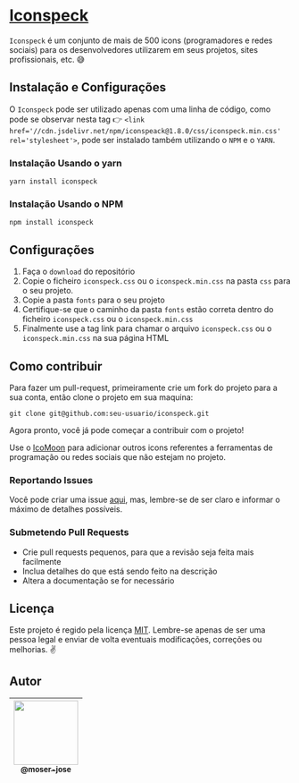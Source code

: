 # [Iconspeck](http://github.io/moser-jose/)

`Iconspeck` é um conjunto de mais de 500 icons (programadores e redes sociais) para os desenvolvedores utilizarem em seus projetos, sites profissionais, etc. 😅 

## Instalação e Configurações

O `Iconspeck` pode ser utilizado apenas com uma linha de código, como pode se observar nesta tag 👉 `<link href='//cdn.jsdelivr.net/npm/iconspeack@1.8.0/css/iconspeck.min.css' rel='stylesheet'>`, pode ser instalado também utilizando o `NPM` e o `YARN`.

### Instalação Usando o yarn

`yarn install iconspeck`

### Instalação Usando o NPM

`npm install iconspeck`

## Configurações

1. Faça o `download` do repositório
2. Copie o ficheiro ``iconspeck.css`` ou o ``iconspeck.min.css`` na pasta ``css`` para o seu projeto.
3. Copie a pasta ``fonts`` para o seu projeto
4. Certifique-se que o caminho da pasta ``fonts`` estão correta dentro do ficheiro ``iconspeck.css`` ou o ``iconspeck.min.css``
5. Finalmente use a tag link para chamar o arquivo  ``iconspeck.css`` ou o ``iconspeck.min.css`` na sua página HTML

## Como contribuir

Para fazer um pull-request, primeiramente crie um fork do projeto para a sua conta, então clone o projeto em sua maquina:

`git clone git@github.com:seu-usuario/iconspeck.git`

Agora pronto, você já pode começar a contribuir com o projeto!

Use o [IcoMoon](https://icomoon.io/app) para adicionar outros icons referentes a ferramentas de programação ou redes sociais que não estejam no projeto.

### Reportando Issues

Você pode criar uma issue [aqui](https://github.com/moser-jose/iconspeck/issues), mas, lembre-se de ser claro e informar o máximo de detalhes possíveis.

### Submetendo Pull Requests

* Crie pull requests pequenos, para que a revisão seja feita mais facilmente
* Inclua detalhes do que está sendo feito na descrição
* Altera a documentação se for necessário

## Licença

Este projeto é regido pela licença [MIT](/LICENSE.md).
Lembre-se apenas de ser uma pessoa legal e enviar de volta eventuais modificações, correções ou melhorias. ✌️

## Autor

| [<img src="https://avatars0.githubusercontent.com/u/8234620?" width="115"><br><sub>@moser-jose</sub>](https://github.com/moser-jose) |
| :---: |